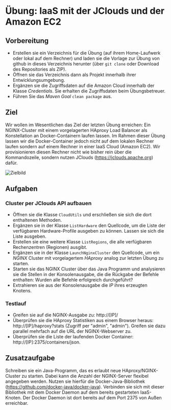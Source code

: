 # Übung: IaaS mit der JClouds und der Amazon EC2

## Vorbereitung
* Erstellen sie ein Verzeichnis für die Übung (auf ihrem Home-Laufwerk oder lokal auf dem Rechner) und laden sie die Vorlage zur Übung von github in dieses Verzeichnis herunter (über `git clone` oder Download des Repositories als ZIP).
* Öffnen sie das Verzeichnis dann als Projekt innerhalb ihrer Entwicklungsumgebung.
* Ergänzen sie die Zugriffsdaten auf die Amazon Cloud innerhalb der Klasse _Credentials_. Sie erhalten die Zugriffsdaten beim Übungsbetreuer.
* Führen Sie das *Maven Goal* `clean package` aus.

## Ziel
Wir wollen im Wesentlichen das Ziel der letzten Übung erreichen: Ein NGINX-Cluster mit einem vorgelagerten HAproxy Load Balancer als Konstellation an Docker-Containern laufen lassen. Im Rahmen dieser Übung lassen wir die Docker-Container jedoch nicht auf dem lokalen Rechner laufen sondern auf einem Rechner in einer IaaS Cloud (Amazon EC2). Wir provisionieren diesen Rechner nicht wie bisher rein über die Kommandozeile, sondern nutzen JClouds (https://jclouds.apache.org) dafür.

![Zielbild](ziel.png)

## Aufgaben

### Cluster per JClouds API aufbauen
* Öffnen sie die Klasse `CloudUtils` und erschließen sie sich die dort enthaltenen Methoden.
* Ergänzen sie in der Klasse `ListHardware` den Quellcode, um die Liste der verfügbaren Hardware-Profile ausgeben zu können. Lassen sie sich die Liste ausgeben.
* Erstellen sie eine weitere Klasse `ListRegions`, die alle verfügbaren Rechenzentren (Regionen) ausgibt.
* Ergänzen sie in der Klasse `LaunchNginxCluster` den Quellcode, um ein *NGINX* Cluster mit vorgelagertem *HAproxy* analog zur letzten Übung zu starten.
* Starten sie das NGINX Cluster über das Java Programm und analysieren sie die Stellen in der Konsolenausgabe, die die Rückgabe der Befehle enthalten: Wurden alle Befehle erfolgreich durchgeführt?
* Extrahieren sie aus der Konsolenausgabe die *IP* ihres erzeugten Knotens.

### Testlauf
* Greifen sie auf die NGINX-Ausgabe zu: http://[IP]/
* Überprüfen sie die HAproxy Statistiken aus einem Browser heraus: http://[IP]/haproxy?stats (Zugriff per "admin", "admin"). Greifen sie dazu parallel mehrfach auf die URL der NGINX-Webserver zu.
* Überprüfen sie die Liste der laufenden Docker Container: http://[IP]:2375/containers/json.

## Zusatzaufgabe
Schreiben sie ein Java-Programm, das es erlaubt neue HAproxy/NGINX-Cluster zu starten. Dabei kann die Anzahl der NGINX-Server flexibel angegeben werden. Nutzen sie hierfür die Docker-Java-Bibliothek (https://github.com/docker-java/docker-java). Verbinden sie sich mit dieser Bibliothek mit dem Docker Daemon auf dem bereits gestarteten IaaS-Knoten. Der Docker Daemon ist dort bereits auf dem Port 2375 von Außen erreichbar.
